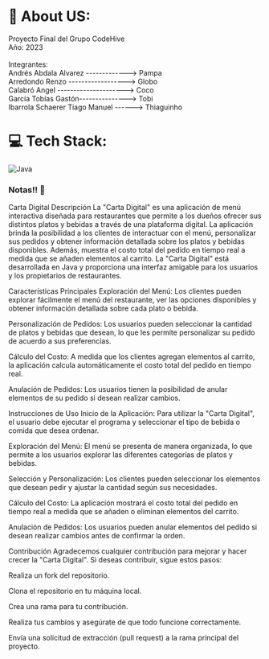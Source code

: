 # 💫 About US:
Proyecto Final del Grupo CodeHive<br>Año: 2023<br><br>Integrantes:<br>Andrés Abdala Alvarez -------------> Pampa<br>Arredondo Renzo ------------------> Globo<br>Calabró Angel ---------------------> Coco<br>García Tobías Gastón---------------> Tobi<br>Ibarrola Schaerer Tiago Manuel ------> Thiaguinho


# 💻 Tech Stack:
![Java](https://img.shields.io/badge/java-%23ED8B00.svg?style=for-the-badge&logo=openjdk&logoColor=white)

### Notas!! 📓

<!-- Proudly created with GPRM ( https://gprm.itsvg.in ) -->

Carta Digital
Descripción
La "Carta Digital" es una aplicación de menú interactiva diseñada para restaurantes que permite a los dueños ofrecer sus distintos platos y bebidas a través de una plataforma digital. La aplicación brinda la posibilidad a los clientes de interactuar con el menú, personalizar sus pedidos y obtener información detallada sobre los platos y bebidas disponibles. Además, muestra el costo total del pedido en tiempo real a medida que se añaden elementos al carrito. La "Carta Digital" está desarrollada en Java y proporciona una interfaz amigable para los usuarios y los propietarios de restaurantes.

Características Principales
Exploración del Menú: Los clientes pueden explorar fácilmente el menú del restaurante, ver las opciones disponibles y obtener información detallada sobre cada plato o bebida.

Personalización de Pedidos: Los usuarios pueden seleccionar la cantidad de platos y bebidas que desean, lo que les permite personalizar su pedido de acuerdo a sus preferencias.

Cálculo del Costo: A medida que los clientes agregan elementos al carrito, la aplicación calcula automáticamente el costo total del pedido en tiempo real.

Anulación de Pedidos: Los usuarios tienen la posibilidad de anular elementos de su pedido si desean realizar cambios.

Instrucciones de Uso
Inicio de la Aplicación: Para utilizar la "Carta Digital", el usuario debe ejecutar el programa y seleccionar el tipo de bebida o comida que desea ordenar.

Exploración del Menú: El menú se presenta de manera organizada, lo que permite a los usuarios explorar las diferentes categorías de platos y bebidas.

Selección y Personalización: Los clientes pueden seleccionar los elementos que desean pedir y ajustar la cantidad según sus necesidades.

Cálculo del Costo: La aplicación mostrará el costo total del pedido en tiempo real a medida que se añaden o eliminan elementos del carrito.

Anulación de Pedidos: Los usuarios pueden anular elementos del pedido si desean realizar cambios antes de confirmar la orden.

Contribución
Agradecemos cualquier contribución para mejorar y hacer crecer la "Carta Digital". Si deseas contribuir, sigue estos pasos:

Realiza un fork del repositorio.

Clona el repositorio en tu máquina local.

Crea una rama para tu contribución.

Realiza tus cambios y asegúrate de que todo funcione correctamente.

Envía una solicitud de extracción (pull request) a la rama principal del proyecto.
